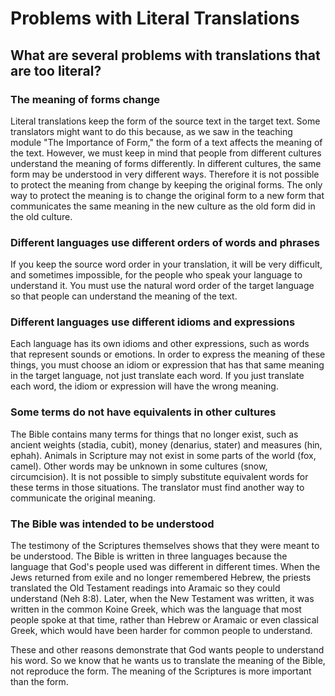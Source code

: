 # Problems with Literal Translations #

## What are several problems with translations that are too literal? ##


### The meaning of forms change

Literal translations keep the form of the source text in the target text. Some translators might want to do this because, as we saw in the teaching module "The Importance of Form," the form of a text affects the meaning of the text. However, we must keep in mind that people from different cultures understand the meaning of forms differently. In different cultures, the same form may be understood in very different ways. Therefore it is not possible to protect the meaning from change by keeping the original forms. The only way to protect the meaning is to change the original form to a new form that communicates the same meaning in the new culture as the old form did in the old culture.

### Different languages use different orders of words and phrases

If you keep the source word order in  your translation, it will be very difficult, and sometimes impossible, for the people who speak your language to understand it. You must use the natural word order of the target language so that people can understand the meaning of the text.

### Different languages use different idioms and expressions

Each language has its own idioms and other expressions, such as words that represent sounds or emotions. In order to express the meaning of these things, you must choose an idiom or expression that has that same meaning in the target language, not just translate each word. If you just translate each word, the idiom or expression will have the wrong meaning.

### Some terms do not have equivalents in other cultures

The Bible contains many terms for things that no longer exist, such as ancient weights (stadia, cubit), money (denarius, stater) and measures (hin, ephah). Animals in Scripture may not exist in some parts of the world (fox, camel). Other words may be unknown in some cultures (snow, circumcision). It is not possible to simply substitute equivalent words for these terms in those situations. The translator must find another way to communicate the original meaning.

### The Bible was intended to be understood

The testimony of the Scriptures themselves shows that they were meant to be understood. The Bible is written in three languages because the language that God's people used was different in different times. When the Jews returned from exile and no longer remembered Hebrew, the priests translated the Old Testament readings into Aramaic so they could understand (Neh 8:8). Later, when the New Testament was written, it was written in the common Koine Greek, which was the language that most people spoke at that time, rather than Hebrew or Aramaic or even classical Greek, which would have been harder for common people to understand.

These and other reasons demonstrate that God wants people to understand his word. So we know that he wants us to translate the meaning of the Bible, not reproduce the form. The meaning of the Scriptures is more important than the form.